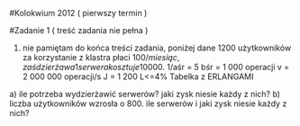 #Kolokwium 2012 ( pierwszy termin )

#Zadanie 1 ( treść zadania nie pełna )

1. nie pamiętam do końca treści zadania, poniżej dane 
1200 użytkowników za korzystanie z klastra płaci 100$/miesiąc, zaś dzierżawa 1 serwera kosztuje 10 000$.
1/aśr = 5
bśr = 1 000 operacji
v = 2 000 000 operacji/s
J = 1 200
L<=4%
Tabelka z ERLANGAMI

a) ile potrzeba wydzierżawić serwerów? jaki zysk niesie każdy z nich?
b) liczba użytkowników wzrosła o 800. ile serwerów i jaki zysk niesie każdy z nich?

